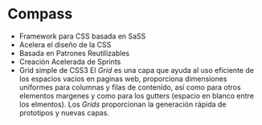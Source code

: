 # Compass  

* Framework para CSS basada en SaSS  
* Acelera el diseño de la CSS  
* Basada en Patrones Reutilizables
* Creación Acelerada de Sprints
* Grid simple de CSS3
El *Grid* es una capa que ayuda al uso eficiente de los espacios vacios en paginas web, proporciona dimensiones uniformes para columnas y filas de contenido, así como para otros elementos margenes y como para los gutters (espacio en blanco entre los elmentos).
Los *Grids* proporcionan la generación rápida de prototipos y nuevas capas.
